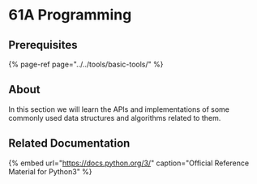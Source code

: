 # 61A Programming

## Prerequisites

{% page-ref page="../../tools/basic-tools/" %}

## About

In this section we will learn the APIs and implementations of some commonly used data structures and algorithms related to them.

## Related Documentation

{% embed url="https://docs.python.org/3/" caption="Official Reference Material for Python3" %}

